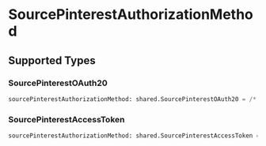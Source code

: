 # SourcePinterestAuthorizationMethod


## Supported Types

### SourcePinterestOAuth20

```python
sourcePinterestAuthorizationMethod: shared.SourcePinterestOAuth20 = /* values here */
```

### SourcePinterestAccessToken

```python
sourcePinterestAuthorizationMethod: shared.SourcePinterestAccessToken = /* values here */
```

